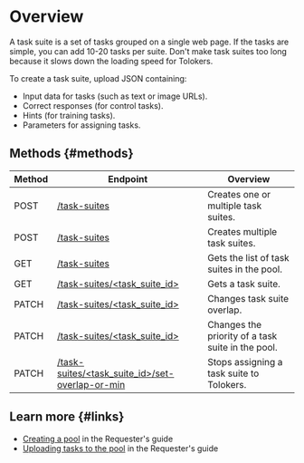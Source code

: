 # Overview

A task suite is a set of tasks grouped on a single web page. If the tasks are simple, you can add 10-20 tasks per suite. Don't make task suites too long because it slows down the loading speed for Tolokers.

To create a task suite, upload JSON containing:

- Input data for tasks (such as text or image URLs).
- Correct responses (for control tasks).
- Hints (for training tasks).
- Parameters for assigning tasks.

## Methods {#methods}

Method | Endpoint | Overview
----- | ----- | -----
POST | [/task-suites](create-task-suite.md) | Creates one or multiple task suites.
POST | [/task-suites](create-task-suite-batch.md) | Creates multiple task suites.
GET | [/task-suites](get-task-suite-list.md) | Gets the list of task suites in the pool.
GET | [/task-suites/<task_suite_id>](get-task-suite.md) | Gets a task suite.
PATCH | [/task-suites/<task_suite_id>](edit-overlap.md) | Changes task suite overlap.
PATCH | [/task-suites/<task_suite_id>](edit-order.md) | Changes the priority of a task suite in the pool.
PATCH | [/task-suites/<task_suite_id>/set-overlap-or-min](set-min-suite-overlap.md) | Stops assigning a task suite to Tolokers.

## Learn more {#links}

- [Creating a pool](https://toloka.ai/docs/guide/concepts/pool-main.html) in the Requester's guide
- [Uploading tasks to the pool](https://toloka.ai/docs/guide/concepts/task_upload.html) in the Requester's guide